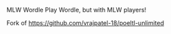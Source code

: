 MLW Wordle
Play Wordle, but with MLW players!

Fork of https://github.com/vrajpatel-18/poeltl-unlimited
